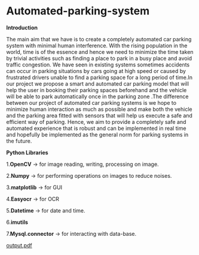 # Automated-parking-system
**Introduction**

The main aim that we have is to create a completely automated car parking system with minimal human
interference. With the rising population in the world, time is of the essence and hence we need to
minimize the time taken by trivial activities such as finding a place to park in a busy place and avoid traffic
congestion. We have seen in existing systems sometimes accidents can occur in parking situations by cars
going at high speed or caused by frustrated drivers unable to find a parking space for a long period of
time.In our project we propose a smart and automated car parking model that will help the user in
booking their parking spaces beforehand and the vehicle will be able to park automatically once in the
parking zone .The difference between our project of automated car parking systems is we hope to
minimize human interaction as much as possible and make both the vehicle and the parking area fitted
with sensors that will help us execute a safe and efficient way of parking. Hence, we aim to provide a
completely safe and automated experience that is robust and can be implemented in real time and
hopefully be implemented as the general norm for parking systems in the future.

**Python Libraries**

1.**OpenCV** -> for image reading, writing, processing on image.

2.**Numpy** -> for performing operations on images to reduce noises.

3.**matplotlib** -> for GUI

4.**Easyocr** -> for OCR

5.**Datetime** -> for date and time.

6.**imutils**

7.**Mysql.connector** -> for interacting with data-base.

[output.pdf](https://github.com/dewanshyadav/Automated-parking-system/files/12433231/output.pdf)
